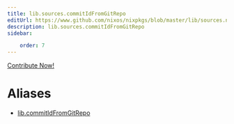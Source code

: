 ```yaml
---
title: lib.sources.commitIdFromGitRepo
editUrl: https://www.github.com/nixos/nixpkgs/blob/master/lib/sources.nix#L184C25
description: lib.sources.commitIdFromGitRepo
sidebar:

    order: 7
---
```


<a href="https://www.github.com/nixos/nixpkgs/blob/master/lib/sources.nix#L184C25">Contribute Now!</a>


# Aliases

- [lib.commitIdFromGitRepo](reference/lib/lib-commitIdFromGitRepo)


